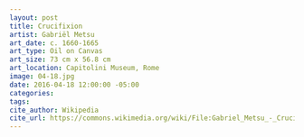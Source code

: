 ```yaml
---
layout: post
title: Crucifixion
artist: Gabriël Metsu
art_date: c. 1660-1665
art_type: Oil on Canvas
art_size: 73 cm x 56.8 cm
art_location: Capitolini Museum, Rome
image: 04-18.jpg
date: 2016-04-18 12:00:00 -05:00
categories:
tags:
cite_author: Wikipedia
cite_url: https://commons.wikimedia.org/wiki/File:Gabriel_Metsu_-_Crucifixion_-_Google_Art_Project.jpg
---
```

